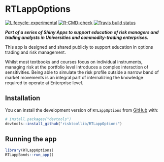 
<!-- README.md is generated from README.Rmd. Please edit that file -->

# RTLappOptions

<!-- badges: start -->

[![Lifecycle:
experimental](https://img.shields.io/badge/lifecycle-experimental-orange.svg)](https://lifecycle.r-lib.org/articles/stages.html#experimental)
[![R-CMD-check](https://github.com/risktoollib/RTLappOptions/workflows/R-CMD-check/badge.svg)](https://github.com/risktoollib/RTLappOptions/actions)
[![Travis build
status](https://travis-ci.com/risktoollib/RTLappOptions.svg?branch=master)](https://travis-ci.com/risktoollib/RTLappOptions)
<!-- badges: end -->

***Part of a series of Shiny Apps to support education of risk managers
and trading analysts in Universities and commodity-trading
enterprises.***

This app is designed and shared publicly to support education in options
trading and risk management.

Whilst most textbooks and courses focus on individual instruments,
managing risk at the portfolio level introduces a complex interaction of
sensitivities. Being able to simulate the risk profile outside a narrow
band of market movements is an integral part of internalizing the
knowledge required to operate at Enterprise level.

## Installation

You can install the development version of `RTLappOptions` from
[GitHub](https://github.com/) with:

``` r
# install.packages("devtools")
devtools::install_github("risktoollib/RTLappOptions")
```

## Running the app

``` r
library(RTLappOptions)
RTLappBonds::run_app()
```
